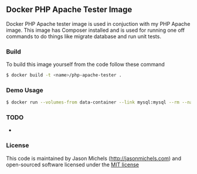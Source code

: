 ## Docker PHP Apache Tester Image
Docker PHP Apache tester image is used in conjuction with my PHP Apache image. This image has Composer installed and is used for running one off commands to do things like migrate database and run unit tests.

### Build
To build this image yourself from the code follow these command
```sh
$ docker build -t <name>/php-apache-tester .
```

### Demo Usage
```sh
$ docker run --volumes-from data-container --link mysql:mysql --rm --name php-apache-tester <name>/php-apache-tester php -v
```

### TODO
- 

### License
This code is maintained by Jason Michels (http://jasonmichels.com) and open-sourced software licensed under the [MIT license](http://opensource.org/licenses/MIT)